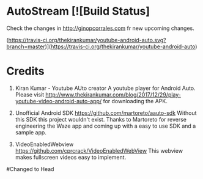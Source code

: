 # AutoStream [![Build Status]
Check the changes in http://ginopcorrales.com fr new upcoming changes.

(https://travis-ci.org/thekirankumar/youtube-android-auto.svg?branch=master)](https://travis-ci.org/thekirankumar/youtube-android-auto)
# Credits
1. Kiran Kumar - Youtube AUto creator
   A youtube player for Android Auto.
   Please visit http://www.thekirankumar.com/blog/2017/12/29/play-youtube-video-android-auto-app/ for downloading the APK.

2. Unofficial Android SDK
https://github.com/martoreto/aauto-sdk
Without this SDK this project wouldn't exist. Thanks to Martoreto for reverse engineering the Waze app and coming up with a easy to use SDK and a sample app.

3. VideoEnabledWebview
https://github.com/cprcrack/VideoEnabledWebView
This webview makes fullscreen videos easy to implement.

#Changed to Head

